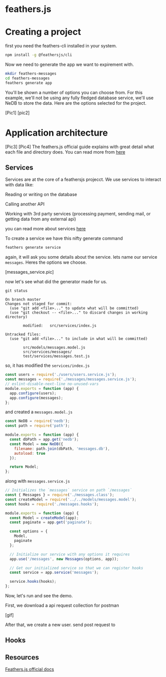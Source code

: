 # feathers.js

# Creating a project

first you need the feathers-cli installed in your system.

```bash
npm install -g @feathersjs/cli
```

Now we need to generate the app we want to expirement with.

```bash
mkdir feathers-messages
cd feathers-messages
feathers generate app
```
You'll be shown a number of options you can choose from. For this example, we'll not be using any fully fledged database service, we'll use NeDB to store the data. Here are the options selected for the project.

[Pic1]
[pic2]


# Application architecture
[Pic3]
[Pic4]
The feathers.js official guide explains with great detail what each file and directory does. You can read more from [here](https://docs.feathersjs.com/guides/basics/generator.html#the-generated-files)


## Services
Services are at the core of a feathersjs projecct. We use services to interact with data like:

Reading or writing on the database

Calling another API

Working with 3rd party services (processing payment, sending mail, or getting data from any external api)

you can read more about services [here](https://docs.feathersjs.com/api/services.html)


To create a service we have this nifty generate command
```js
feathers generate service
```

again, it will ask you some details about the service.
lets name our service `messages`. Heres the options we choose.

[messages_service.pic]

now let's see what did the generator made for us.

```
git status

On branch master
Changes not staged for commit:
  (use "git add <file>..." to update what will be committed)
  (use "git checkout -- <file>..." to discard changes in working directory)

        modified:   src/services/index.js

Untracked files:
  (use "git add <file>..." to include in what will be committed)

        src/models/messages.model.js
        src/services/messages/
        test/services/messages.test.js
```

so, it has modified the `services/index.js`
```js
const users = require('./users/users.service.js');
const messages = require('./messages/messages.service.js');
// eslint-disable-next-line no-unused-vars
module.exports = function (app) {
  app.configure(users);
  app.configure(messages);
};
```

and created a `messages.model.js`
```js
const NeDB = require('nedb');
const path = require('path');

module.exports = function (app) {
  const dbPath = app.get('nedb');
  const Model = new NeDB({
    filename: path.join(dbPath, 'messages.db'),
    autoload: true
  });

  return Model;
};
```

along with `messages.service.js`
```js
// Initializes the `messages` service on path `/messages`
const { Messages } = require('./messages.class');
const createModel = require('../../models/messages.model');
const hooks = require('./messages.hooks');

module.exports = function (app) {
  const Model = createModel(app);
  const paginate = app.get('paginate');

  const options = {
    Model,
    paginate
  };

  // Initialize our service with any options it requires
  app.use('/messages', new Messages(options, app));

  // Get our initialized service so that we can register hooks
  const service = app.service('messages');

  service.hooks(hooks);
};
```

Now, let's run and see the demo.

First, we download a api request collection for postman

[gif]

After that, we create a new user.
send post request to


## Hooks


## Resources

[Feathers.js official docs](https://docs.feathersjs.com/guides/basics/starting.html)
